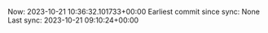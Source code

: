 Now: 2023-10-21 10:36:32.101733+00:00 Earliest commit since sync: None Last sync: 2023-10-21 09:10:24+00:00
